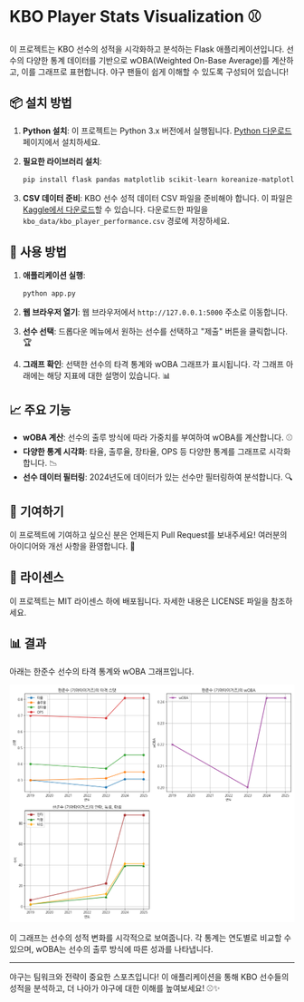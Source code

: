 # KBO Player Stats Visualization ⚾️

이 프로젝트는 KBO 선수의 성적을 시각화하고 분석하는 Flask 애플리케이션입니다. 선수의 다양한 통계 데이터를 기반으로 wOBA(Weighted On-Base Average)를 계산하고, 이를 그래프로 표현합니다. 야구 팬들이 쉽게 이해할 수 있도록 구성되어 있습니다!

## 📦 설치 방법

1. **Python 설치**: 이 프로젝트는 Python 3.x 버전에서 실행됩니다. [Python 다운로드](https://www.python.org/downloads/) 페이지에서 설치하세요.

2. **필요한 라이브러리 설치**:
   ```bash
   pip install flask pandas matplotlib scikit-learn koreanize-matplotlib
   ```

3. **CSV 데이터 준비**: KBO 선수 성적 데이터 CSV 파일을 준비해야 합니다. 이 파일은 [Kaggle에서 다운로드](https://www.kaggle.com/datasets/clementmsika/kbo-player-performance-dataset-2018-2024)할 수 있습니다. 다운로드한 파일을 `kbo_data/kbo_player_performance.csv` 경로에 저장하세요.

## 🚀 사용 방법

1. **애플리케이션 실행**:
   ```bash
   python app.py
   ```

2. **웹 브라우저 열기**: 웹 브라우저에서 `http://127.0.0.1:5000` 주소로 이동합니다.

3. **선수 선택**: 드롭다운 메뉴에서 원하는 선수를 선택하고 "제출" 버튼을 클릭합니다. 🏆

4. **그래프 확인**: 선택한 선수의 타격 통계와 wOBA 그래프가 표시됩니다. 각 그래프 아래에는 해당 지표에 대한 설명이 있습니다. 📊

## 📈 주요 기능

- **wOBA 계산**: 선수의 출루 방식에 따라 가중치를 부여하여 wOBA를 계산합니다. ⚾️
- **다양한 통계 시각화**: 타율, 출루율, 장타율, OPS 등 다양한 통계를 그래프로 시각화합니다. 📉
- **선수 데이터 필터링**: 2024년도에 데이터가 있는 선수만 필터링하여 분석합니다. 🔍

## 🎉 기여하기

이 프로젝트에 기여하고 싶으신 분은 언제든지 Pull Request를 보내주세요! 여러분의 아이디어와 개선 사항을 환영합니다. 🤝

## 📜 라이센스

이 프로젝트는 MIT 라이센스 하에 배포됩니다. 자세한 내용은 LICENSE 파일을 참조하세요.

## 📊 결과

아래는 한준수 선수의 타격 통계와 wOBA 그래프입니다.

![한준수 (기아타이거즈)의 타격 스탯](static/test_result.png)

이 그래프는 선수의 성적 변화를 시각적으로 보여줍니다. 각 통계는 연도별로 비교할 수 있으며, wOBA는 선수의 출루 방식에 따른 성과를 나타냅니다.

---

야구는 팀워크와 전략이 중요한 스포츠입니다! 이 애플리케이션을 통해 KBO 선수들의 성적을 분석하고, 더 나아가 야구에 대한 이해를 높여보세요! ⚾️✨